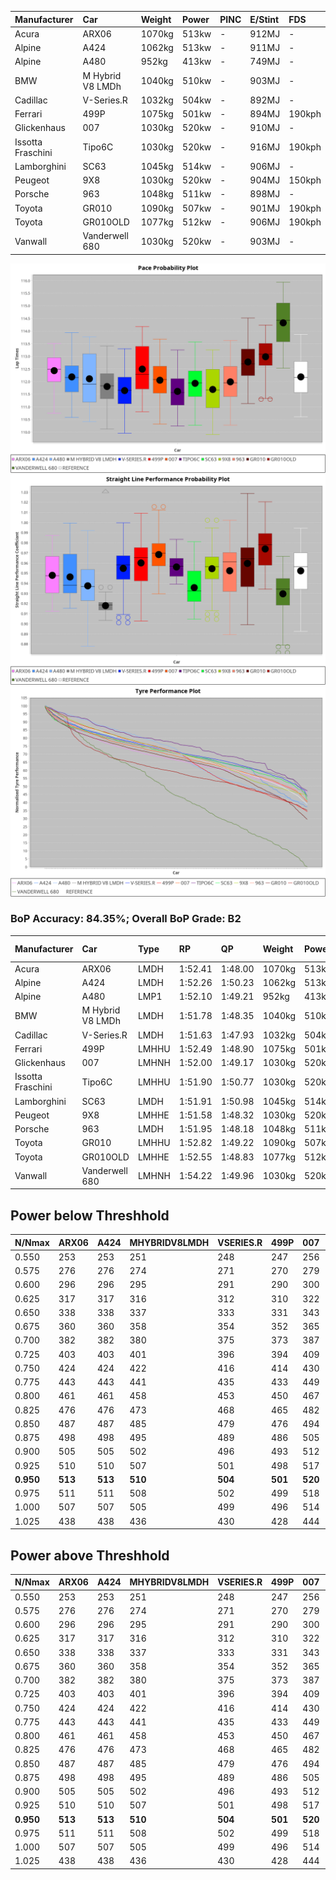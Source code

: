 |Manufacturer|Car|Weight|Power|PINC|E/Stint|FDS|
|:-|:-|:-|:-|:-|:-|:-|
|Acura|ARX06|1070kg|513kw|-|912MJ|-|
|Alpine|A424|1062kg|513kw|-|911MJ|-|
|Alpine|A480|952kg|413kw|-|749MJ|-|
|BMW|M Hybrid V8 LMDh|1040kg|510kw|-|903MJ|-|
|Cadillac|V-Series.R|1032kg|504kw|-|892MJ|-|
|Ferrari|499P|1075kg|501kw|-|894MJ|190kph|
|Glickenhaus|007|1030kg|520kw|-|910MJ|-|
|Issotta Fraschini|Tipo6C|1030kg|520kw|-|916MJ|190kph|
|Lamborghini|SC63|1045kg|514kw|-|906MJ|-|
|Peugeot|9X8|1030kg|520kw|-|904MJ|150kph|
|Porsche|963|1048kg|511kw|-|898MJ|-|
|Toyota|GR010|1090kg|507kw|-|901MJ|190kph|
|Toyota|GR010OLD|1077kg|512kw|-|906MJ|190kph|
|Vanwall|Vanderwell 680|1030kg|520kw|-|903MJ|-|

![PACECHART](./IMG/CUSTOM.png)
![STRAIGHTLINEPERFORMANCECHART](./IMG/CUSTOM_sp.png)
![TYREPERFORMANCECHART](./IMG/CUSTOM_tw.png)

### BoP Accuracy: 84.35%; Overall BoP Grade: B2
|Manufacturer|Car|Type|RP|QP|Weight|Power¹|Threshhold|PINC|Power²|E/Stint|AVG Vmax|FDS|RDLC|L/Stint|BOP-Grade|ModelAccuracy|ModelPoints|Match%|
|:-|:-|:-|:-|:-|:-|:-|:-|:-|:-|:-|:-|:-|:-|:-|:-|:-|:-|:-|
|Acura|ARX06|LMDH|1:52.41|1:48.00|1070kg|513kw|210.0kph|-|513kw|912MJ|278.06kph|-|1.00|29|+B2|100.00%|995|80.53%|
|Alpine|A424|LMDH|1:52.26|1:50.23|1062kg|513kw|210.0kph|-|513kw|911MJ|278.09kph|-|1.01|29|~A1|81.15%|521|98.10%|
|Alpine|A480|LMP1|1:52.10|1:49.21|952kg|413kw|210.0kph|-|413kw|749MJ|274.15kph|-|0.97|27|~A1|67.92%|957|100.00%|
|BMW|M Hybrid V8 LMDh|LMDH|1:51.78|1:48.35|1040kg|510kw|210.0kph|-|510kw|903MJ|275.43kph|-|1.03|29|-C1|98.60%|1690|79.36%|
|Cadillac|V-Series.R|LMDH|1:51.63|1:47.93|1032kg|504kw|210.0kph|-|504kw|892MJ|279.29kph|-|1.03|29|-C1|91.10%|1770|76.12%|
|Ferrari|499P|LMHHU|1:52.49|1:48.90|1075kg|501kw|210.0kph|-|501kw|894MJ|278.87kph|190kph|1.02|29|~A1|84.26%|2292|100.00%|
|Glickenhaus|007|LMHNH|1:52.00|1:49.17|1030kg|520kw|210.0kph|-|520kw|910MJ|282.88kph|-|0.96|29|-A2|94.63%|1605|92.36%|
|Issotta Fraschini|Tipo6C|LMHHU|1:51.90|1:50.77|1030kg|520kw|210.0kph|-|520kw|916MJ|281.08kph|190kph|1.08|29|+B1|66.67%|96|86.33%|
|Lamborghini|SC63|LMDH|1:51.91|1:50.98|1045kg|514kw|210.0kph|-|514kw|906MJ|277.16kph|-|1.05|29|-B1|96.77%|419|86.71%|
|Peugeot|9X8|LMHHE|1:51.58|1:48.32|1030kg|520kw|210.0kph|-|520kw|904MJ|280.11kph|150kph|1.03|29|-C1|83.63%|2468|77.13%|
|Porsche|963|LMDH|1:51.95|1:48.18|1048kg|511kw|210.0kph|-|511kw|898MJ|279.32kph|-|1.02|29|-A2|93.14%|5746|90.80%|
|Toyota|GR010|LMHHU|1:52.82|1:49.22|1090kg|507kw|210.0kph|-|507kw|901MJ|278.73kph|190kph|1.00|29|+A2|87.37%|3154|93.21%|
|Toyota|GR010OLD|LMHHE|1:52.55|1:48.83|1077kg|512kw|210.0kph|-|512kw|906MJ|281.56kph|190kph|1.01|29|~A1|89.81%|1393|100.00%|
|Vanwall|Vanderwell 680|LMHNH|1:54.22|1:49.96|1030kg|520kw|210.0kph|-|520kw|903MJ|276.51kph|-|1.01|29|+Ω1|90.28%|604|20.25%|

## Power below Threshhold
|N/Nmax|ARX06|A424|MHYBRIDV8LMDH|VSERIES.R|499P|007|TIPO6C|SC63|9X8|963|GR010|GR010OLD|VANDERWELL680|​|RPM|A480|
|:-|:-|:-|:-|:-|:-|:-|:-|:-|:-|:-|:-|:-|:-|:-|:-|:-|
|0.550|253|253|251|248|247|256|256|253|256|252|250|252|256|​|--|-|
|0.575|276|276|274|271|270|279|279|276|279|275|273|275|279|​|--|-|
|0.600|296|296|295|291|290|300|300|297|300|295|293|296|300|​|--|-|
|0.625|317|317|316|312|310|322|322|318|322|316|314|317|322|​|--|-|
|0.650|338|338|337|333|331|343|343|339|343|337|335|338|343|​|--|-|
|0.675|360|360|358|354|352|365|365|361|365|359|356|359|365|​|--|-|
|0.700|382|382|380|375|373|387|387|383|387|380|377|381|387|​|--|-|
|0.725|403|403|401|396|394|409|409|404|409|402|399|403|409|​|--|-|
|0.750|424|424|422|416|414|430|430|425|430|422|419|423|430|​|--|-|
|0.775|443|443|441|435|433|449|449|444|449|441|438|442|449|​|5000|242|
|0.800|461|461|458|453|450|467|467|462|467|459|455|460|467|​|5500|286|
|0.825|476|476|473|468|465|482|482|477|482|474|470|475|482|​|6000|320|
|0.850|487|487|485|479|476|494|494|488|494|485|482|486|494|​|6500|361|
|0.875|498|498|495|489|486|505|505|499|505|496|492|497|505|​|7000|404|
|0.900|505|505|502|496|493|512|512|506|512|503|499|504|512|​|7500|414|
|0.925|510|510|507|501|498|517|517|511|517|508|504|509|517|​|8000|410|
|**0.950**|**513**|**513**|**510**|**504**|**501**|**520**|**520**|**514**|**520**|**511**|**507**|**512**|**520**|**​**|**8500**|**413**|
|0.975|511|511|508|502|499|518|518|512|518|509|505|510|518|​|9000|207|
|1.000|507|507|505|499|496|514|514|508|514|505|502|506|514|​|--|-|
|1.025|438|438|436|430|428|444|444|439|444|436|433|437|444|​|--|-|

## Power above Threshhold
|N/Nmax|ARX06|A424|MHYBRIDV8LMDH|VSERIES.R|499P|007|TIPO6C|SC63|9X8|963|GR010|GR010OLD|VANDERWELL680|​|RPM|A480|
|:-|:-|:-|:-|:-|:-|:-|:-|:-|:-|:-|:-|:-|:-|:-|:-|:-|
|0.550|253|253|251|248|247|256|256|253|256|252|250|252|256|​|--|-|
|0.575|276|276|274|271|270|279|279|276|279|275|273|275|279|​|--|-|
|0.600|296|296|295|291|290|300|300|297|300|295|293|296|300|​|--|-|
|0.625|317|317|316|312|310|322|322|318|322|316|314|317|322|​|--|-|
|0.650|338|338|337|333|331|343|343|339|343|337|335|338|343|​|--|-|
|0.675|360|360|358|354|352|365|365|361|365|359|356|359|365|​|--|-|
|0.700|382|382|380|375|373|387|387|383|387|380|377|381|387|​|--|-|
|0.725|403|403|401|396|394|409|409|404|409|402|399|403|409|​|--|-|
|0.750|424|424|422|416|414|430|430|425|430|422|419|423|430|​|--|-|
|0.775|443|443|441|435|433|449|449|444|449|441|438|442|449|​|5000|242|
|0.800|461|461|458|453|450|467|467|462|467|459|455|460|467|​|5500|286|
|0.825|476|476|473|468|465|482|482|477|482|474|470|475|482|​|6000|320|
|0.850|487|487|485|479|476|494|494|488|494|485|482|486|494|​|6500|361|
|0.875|498|498|495|489|486|505|505|499|505|496|492|497|505|​|7000|404|
|0.900|505|505|502|496|493|512|512|506|512|503|499|504|512|​|7500|414|
|0.925|510|510|507|501|498|517|517|511|517|508|504|509|517|​|8000|410|
|**0.950**|**513**|**513**|**510**|**504**|**501**|**520**|**520**|**514**|**520**|**511**|**507**|**512**|**520**|**​**|**8500**|**413**|
|0.975|511|511|508|502|499|518|518|512|518|509|505|510|518|​|9000|207|
|1.000|507|507|505|499|496|514|514|508|514|505|502|506|514|​|--|-|
|1.025|438|438|436|430|428|444|444|439|444|436|433|437|444|​|--|-|
